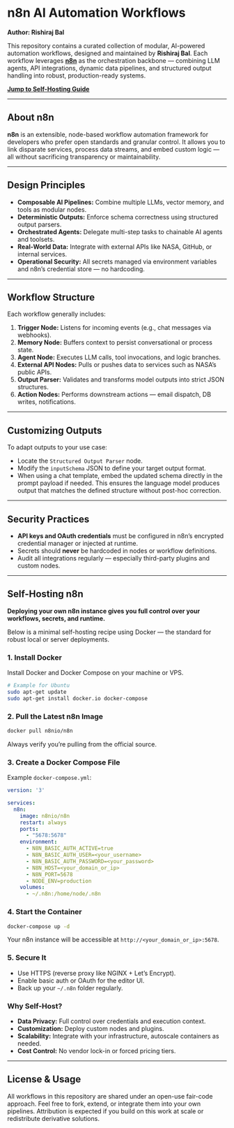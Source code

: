 # n8n AI Automation Workflows

**Author: Rishiraj Bal**

This repository contains a curated collection of modular, AI-powered automation workflows, designed and maintained by **Rishiraj Bal**. Each workflow leverages **[n8n](https://n8n.io/)** as the orchestration backbone — combining LLM agents, API integrations, dynamic data pipelines, and structured output handling into robust, production-ready systems.

**[Jump to Self-Hosting Guide](#self-hosting-n8n)**

---

## About n8n

**n8n** is an extensible, node-based workflow automation framework for developers who prefer open standards and granular control. It allows you to link disparate services, process data streams, and embed custom logic — all without sacrificing transparency or maintainability.

---

## Design Principles

* **Composable AI Pipelines:** Combine multiple LLMs, vector memory, and tools as modular nodes.
* **Deterministic Outputs:** Enforce schema correctness using structured output parsers.
* **Orchestrated Agents:** Delegate multi-step tasks to chainable AI agents and toolsets.
* **Real-World Data:** Integrate with external APIs like NASA, GitHub, or internal services.
* **Operational Security:** All secrets managed via environment variables and n8n’s credential store — no hardcoding.

---

## Workflow Structure

Each workflow generally includes:

1. **Trigger Node:** Listens for incoming events (e.g., chat messages via webhooks).
2. **Memory Node:** Buffers context to persist conversational or process state.
3. **Agent Node:** Executes LLM calls, tool invocations, and logic branches.
4. **External API Nodes:** Pulls or pushes data to services such as NASA’s public APIs.
5. **Output Parser:** Validates and transforms model outputs into strict JSON structures.
6. **Action Nodes:** Performs downstream actions — email dispatch, DB writes, notifications.

---

## Customizing Outputs

To adapt outputs to your use case:

* Locate the `Structured Output Parser` node.
* Modify the `inputSchema` JSON to define your target output format.
* When using a chat template, embed the updated schema directly in the prompt payload if needed. This ensures the language model produces output that matches the defined structure without post-hoc correction.

---

## Security Practices

* **API keys and OAuth credentials** must be configured in n8n’s encrypted credential manager or injected at runtime.
* Secrets should **never** be hardcoded in nodes or workflow definitions.
* Audit all integrations regularly — especially third-party plugins and custom nodes.

---

## Self-Hosting n8n

**Deploying your own n8n instance gives you full control over your workflows, secrets, and runtime.**

Below is a minimal self-hosting recipe using Docker — the standard for robust local or server deployments.

### 1. Install Docker

Install Docker and Docker Compose on your machine or VPS.

```bash
# Example for Ubuntu
sudo apt-get update
sudo apt-get install docker.io docker-compose
```

### 2. Pull the Latest n8n Image

```bash
docker pull n8nio/n8n
```

Always verify you’re pulling from the official source.

### 3. Create a Docker Compose File

Example `docker-compose.yml`:

```yaml
version: '3'

services:
  n8n:
    image: n8nio/n8n
    restart: always
    ports:
      - "5678:5678"
    environment:
      - N8N_BASIC_AUTH_ACTIVE=true
      - N8N_BASIC_AUTH_USER=<your_username>
      - N8N_BASIC_AUTH_PASSWORD=<your_password>
      - N8N_HOST=<your_domain_or_ip>
      - N8N_PORT=5678
      - NODE_ENV=production
    volumes:
      - ~/.n8n:/home/node/.n8n
```

### 4. Start the Container

```bash
docker-compose up -d
```

Your n8n instance will be accessible at `http://<your_domain_or_ip>:5678`.

### 5. Secure It

* Use HTTPS (reverse proxy like NGINX + Let’s Encrypt).
* Enable basic auth or OAuth for the editor UI.
* Back up your `~/.n8n` folder regularly.

### Why Self-Host?

* **Data Privacy:** Full control over credentials and execution context.
* **Customization:** Deploy custom nodes and plugins.
* **Scalability:** Integrate with your infrastructure, autoscale containers as needed.
* **Cost Control:** No vendor lock-in or forced pricing tiers.

---

## License & Usage

All workflows in this repository are shared under an open-use fair-code approach. Feel free to fork, extend, or integrate them into your own pipelines. Attribution is expected if you build on this work at scale or redistribute derivative solutions.
